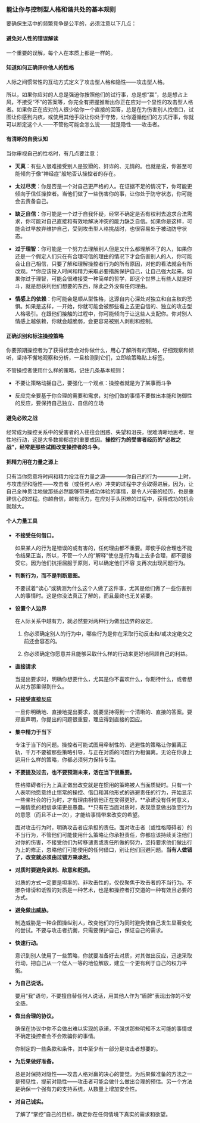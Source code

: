 ### 能让你与控制型人格和谐共处的基本规则

要确保生活中的频繁竞争是公平的，必须注意以下几点：

#### 避免对人性的错误解读

一个重要的误解，每个人在本质上都是一样的。

#### 知道如何正确评价他人的性格

人际之间惯常性的互动方式定义了攻击型人格和隐性——攻击型人格。

所以，如果你应对的人总是强迫你按照他们的试行事，总是想“赢”，总是想占上风，不接受“不”的答案等，你完全有把握推断出你正在应对一个显性的攻击型人格者。如果你正在应对的人很少给你一个直接的回答，总是在为伤害别人找借口，试图让你感到内疚，或使用其他手段让你处于守势，让你遵循他们的方式行事，你就可以断定这个人——不管他可能会怎么说——就是隐性——攻击者。

#### 有清晰的自我认知

当你审视自己的性格时，有几点要注意：

- **天真**：有些人很难接受别人是狡猾的、奸诈的、无情的。也就是说，你甚至可能倾向于像“神经症”般地否认操控者的存在。

- **太过尽责**：你是否是一个对自己更严格的人。在证据不足的情况下，你可能更倾向于信任操控者。当他们做了一些伤害你的事，让你处于防守状态，你可能会去责备自己。

- **缺乏自信**：你可能是一个过于自我怀疑，经常不确定是否有权利去追求合法需求，你可能对自己直接和有效地解决冲突的能力缺乏自信。如果你是这样，可能会过早放弃维护自己，受到攻击型人格挑战时，也很容易处于被动防守状态。

- **过于理智**：你可能是一个努力去理解别人但是又什么都理解不了的人，如果你还是一个假定人们只在有合理可信的理由的情况下才会伤害别人的人，你可能会让自己相信，只要了解和理解操控者行为的所有原因，对他的看法就会有所改观。**你应该投入时间和精力采取必要措施保护自己，让自己强大起来。如果你过于理智，可能会很难接受一种简单的哲学，即这个世界上有些人就是好斗，就是想获利他们想要的东西，除此之外没有任何理由。

- **情感上的依赖**：你可能会是顺从型性格，这源自内心深处对独立和自主权的恐惧。如果是这样，一开始，你就可能会被那些看上去更自信的、独立的攻击型人格吸引。在跟他们接触的过程中，你可能倾向于让这些人支配你。你对别人情感上越依赖，你就会越脆弱，会更容易被别人剥削和控制。

#### 正确识别和标注操控策略

你要预期操控者为了获得优势会对你做什么，用心了解所有的策略，仔细观察和倾听，坚持不懈地观察和分析，一旦检测到它们，立即给策略贴上标签。

不管操控者使用什么样的策略，记住几条基本规则：

- 不要让策略动摇自己，要强化一个观点：操控者就是为了某事而斗争

- 反应完全要基于你合理的需要和需求，对他们做的事情不要做出本能和防御性的反应，要保持自己独立、自信的立场

#### 避免必败之战

经常成为操控关系中的受害者的人往往会困惑、失望和沮丧，很难清晰地思考、理性地行动，这是大多数抑郁症的重要成因。**操控行为的受害者经历的“必败之战”，经常是那些试图改变操控者的斗争。**

#### 把精力用在力量之源上

只有当你愿意将时间和精力投注在力量之源————你自己的行为————上时，与攻击型和隐性——攻击者（或任何人格）冲突的过程中才会取得进展。因为，让自己全神贯注地做那些必然能够带来成功体验的事情，是令人兴奋的经历，也是重建信心的过程。你越自信，越有活力，在应对手头困难的过程中，获得成功的机会就越大。

#### 个人力量工具

- **不接受任何借口。**
    
    如果某人的行为是错误的或有害的，任何理由都不重要。即使手段合理也不能令结果正当，所以，不管一个人的“解释”使总是行为看上去多合理，都不要接受它。因为他们抗拒屈服于原则，可以确定他们不容 支再次出现问题行为。
    
- **判断行为，而不是判断意图。**

    不要试着“读心”或猜测为什么这个人做了这件事，尤其是他们做了一些伤害别人的事情时。这是你没法真正了解的，而且最终也无关紧要。

- **设置个人边界**

    在人际关系中越有力，就必然要对两种行为做出边界的设定。
    
    1. 你必须确定别人的行为中，哪些行为是你在采取行动反击和/或决定绝交之前还会容忍的。
    
    2. 你必须确定你愿意并且能够采取什么样的行动来更好地照顾自己的利益。
    
- **直接请求**

    当提出要求时，明确你想要什么，尤其是你不喜欢什么，你期待什么，或者想从对方那里得到什么。
    
- **只接受直接反应**

    一旦你明确地、直接地提出要求，就要坚持得到一个清晰的、直接的答案。要郑重声明，你提出的问题很重要，理应得到直接的回应。
    
- **集中精力于当下**

    专注于当下的问题。操控者可能试图用牵制性的、逃避性的策略让你偏离正轨，千万不要被那些策略引导，与正在对质的问题行为相偏离。无论在你身上运用什么样的策略，你都必须努力保持专注。
    
- **不要提及过去，也不要预测未来，活在当下很重要。**

    性格障碍者行为上真正做出改变就是在惯用的策略被人当面质疑时。只有一个人表明他愿意终止惯常的操控、借口和其他形式的逃避责任的行为，开始显示一些亲社会的行为时，才有理由相信他正在变得更好。**承诺没有任何意义，一厢情愿的相信承诺更是愚蠢。**只有在当面对质时，表现愿意做出改变行为的意愿（而且不止一次），才能给事情带来改变的希望。
    
    面对攻击行为时，明确攻击者应承担的责任。面对攻击者（或性格障碍者）的不当行为，不管他们可能使用什么策略让你承担责任，你都应该持续关注他们对你的伤害，不接受他们为转移谴责或责任所做的努力，坚持要求他们做出行为上的修正，忽略他们可能使用的任何借口，别让他们回避问题。**当有人做错了，改变就必须由过错方来承担。**
    
- **对质时要避免讽刺、敌意和贬损。**

    对质的方式一定要是坦率的、非攻击性的，仅仅聚焦于攻击者的不当行为。不掺杂诽谤和诋毁的对质是一种艺术，也是和操控者打交道的一种有效且必要的方式。
    
- **避免做出威胁。**

    制造威胁是一种企图操纵别人，改变他们的行为同时避免使自己发生显著变化的尝试。不要与攻击者抗衡，只需要保护自己，保证自己的需求。
    
- **快速行动。**

    意识到别人使用了一些策略，你就要准备好去对质，对其做出反应，迅速采取行动，把自己从一个低人一等的地位解放，建立一个更有利于自己的权力平衡。
    
- **为自己说话。**

    要用“我”语句，不要擅自替任何人说话，用其他人作为“盾牌”表现出你的不安全感。
    
- **做出合理的协议。**

    确保在协议中你不会做出难以实现的承诺，不强求那些明知不太可能的事情或不确定操控者会不会欺骗你的事情。
    
    你制定的一些条款和条件，其中至少有一部分是攻击者想要的。
    
- **为后果做好准备。**

    总是对保持对隐性——攻击人格对赢的决心的警觉。为后果做准备的方法之一是预见性，提前对隐性——攻击者可能会做什么做出合理的预估。另一个方法是确保一个强有力的支持系统，从数量上增加安全性。
    
- **对自己诚实。**

    了解了“掌控”自己的目标，确定你在任何情境下真实的需求和欲望。
    


